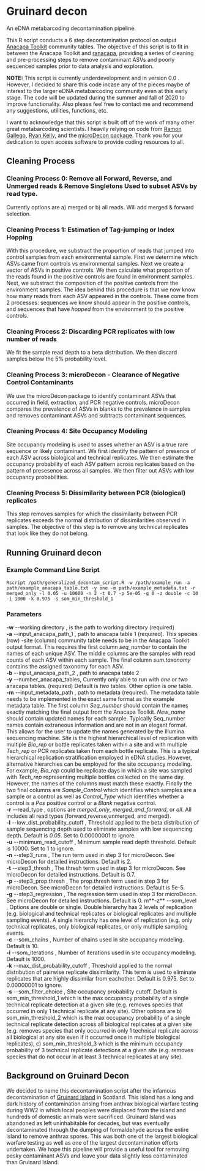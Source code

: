 # Gruinard decon
An eDNA metabarcoding decontamination pipeline.  

This R script conducts a 6 step decontamination protocol on output [Anacapa Toolkit](https://github.com/limey-bean/Anacapa) community tables. The objective of this script is to fit in between the Anacapa Toolkit and [ranacapa](https://github.com/gauravsk/ranacapa), providing a series of cleaning and pre-processing steps to remove contaminant ASVs and poorly sequenced samples prior to data analysis and exploration.  

**NOTE:** This script is currently underdevelopment and in version 0.0 . However, I decided to share this code incase any of the pieces maybe of interest to the larger eDNA metabarcoding community even at this early stage. The code will be updated during the summer and fall of 2020 to improve functionality. Also please feel free to contact me and recommend any suggestions, utilities, functions, etc.

I want to acknowledge that this script is built off of the work of many other great metabarcoding scientists. I heavily relying on code from [Ramon Gallego](https://github.com/ramongallego?tab=repositories), [Ryan Kelly](https://github.com/invertdna), and the [microDecon package](https://github.com/donaldtmcknight/microDecon). Thank you for your dedication to open access software to provide coding resources to all.

## Cleaning Process
### **Cleaning Process 0: Remove all Forward, Reverse, and Unmerged reads & Remove Singletons	Used to subset ASVs by read type.**
Currently options are a) merged or b) all reads. Will add merged & forward selection.  
### **Cleaning Process 1: Estimation of Tag-jumping or Index Hopping**	 
With this procedure, we substract the proportion of reads that jumped into control samples from each environmental sample. First we determine which ASVs came from controls vs environmental samples. Next we create a vector of ASVs in positive controls. We then calculate what proportion of the reads found in the positive controls are found in environment samples.  Next, we substract the composition of the positive controls from the environment samples. The idea behind this procedure is that we now know how many reads from each ASV appeared in the controls. These come from 2 processes: sequences we know should appear in the positive controls, and sequences that have *hopped* from the environment to the positive controls.  

### **Cleaning Process 2: Discarding PCR replicates with low number of reads**
We fit the sample read depth to a beta distribution. We then discard samples below the 5% probability level.  

### **Cleaning Process 3: microDecon - Clearance of Negative Control Contaminants**
We use the microDecon package to identify contaminant ASVs that occurred in field, extraction, and PCR negative controls. microDecon compares the prevalence of ASVs in blanks to the prevalence in samples and removes contaminant ASVs and subtracts contaminant sequences.  

### **Cleaning Process 4: Site Occupancy Modeling**
Site occupancy modeling is used to asses whether an ASV is a true rare sequence or likely contaminant. We first identify the pattern of presence of each ASV across biological and technical replicates. We then estimate the occupancy probability of each ASV pattern across replicates based on the pattern of presesence across all samples. We then filter out ASVs with low occupancy probabilities.  

### **Cleaning Process 5: Dissimilarity between PCR (biological) replicates**
This step removes samples for which the dissimilarity between PCR replicates exceeds the normal distribution of dissimilarities observed in samples. The objective of this step is to remove any technical replicates that look like they do not belong.  

## Running Gruinard decon

### Example Command Line Script

```
Rscript /path/generalized_decontam_script.R -w /path/example_run -a path/example_anacapa_table.txt -y one -m path/example_metadata.txt -r merged_only -l 0.05 -u 10000 -n 2 -t 0.7 -p 5e-05 -g 0 -z double -c 10 -i 1000 -k 0.975 -s som_min_threshold_1
```
### Parameters
  **-w** --working directory , is the path to working directory (required)  
  **-a** --input_anacapa_path_1 , path to anacapa table 1 (required). This species (row) -site (column) community table needs to be in the Anacapa Toolkit output format. This requires the first column *seq_number* to contain the names of each unique ASV. The middle columns are the samples with read counts of each ASV within each sample. The final column *sum.taxonomy* contains the assigned taxonomy for each ASV.  
  **-b** --input_anacapa_path_2 , path to anacapa table 2  
  **-y** --number_anacapa_tables, Currently only able to run with *one* or  *two* anacapa tables. (required) Default is *two* tables. Other option is *one* table.  
  **-m** --input_metadata_path , path to metadata (required). The metadata table needs to be implemented in the exact same format as the example metadata table. The first column *Seq_number* should contain the names exactly matching the final output from the Anacapa Toolkit. *New_name* should contain updated names for each sample. Typically Seq_number names contain extraneous information and are not in an elegant format. This allows for the user to update the names generated by the Illumina sequencing machine. *Site* is the highest hierarchical level of replication with multiple *Bio_rep* or bottle replicates taken within a site and with multiple *Tech_rep* or PCR replicates taken from each bottle replicate. This is a typical hierarchical replication stratification employed in eDNA studies. However, alternative hierarchies can be employed for the site occupancy modeling. For example, *Bio_rep* could be replicate days in which a site was sampled with *Tech_rep* representing multiple bottles collected on the same day. However, the names of the columns must match these exactly. Finally the two final columns are *Sample_Control* which identifies which samples are a sample or a control as well as *Control_Type* which identifies whether a control is a *Pos* positive control or a *Blank* negative control.  
  **-r** --read_type , options are *merged_only*, *merged_and_forward*, or *all*. All includes all read types (forward,reverse,unmerged, and merged).  
  **-l** --low_dist_probability_cutoff , Threshold applied to the beta distribution of sample sequencing depth used to eliminate samples with low sequencing depth. Default is *0.05*. Set to 0.00000001 to ignore.  
  **-u** --minimum_read_cutoff , Minimum sample read depth threshold.   Default is 10000. Set to 1 to ignore.  
  **-n** --step3_runs , The run term used in step 3 for microDecon. See microDecon for detailed instructions. Default is 2.  
  **-t** --step3_thresh , The thresh term used in step 3 for microDecon. See microDecon for detailed instructions. Default is 0.7.  
  **-p** --step3_prop.thresh , The prop.thresh term used in step 3 for microDecon. See microDecon for detailed instructions. Default is 5e-5.  
  **-g** --step3_regression , The regression term used in step 3 for microDecon. See microDecon for detailed instructions. Default is 0.
  m**-z** --som_level , Options are double or single. Double hierarchy has 2 levels of replication (e.g. biological and technical replicates or biological replicates and multiple sampling events). A single hierarchy has one level of replication (e.g. only technical replicates, only biological replicates, or only multiple sampling events.  
  **-c** --som_chains , Number of chains used in site occupancy modeling. Default is 10.  
  **-i** --som_iterations , Number of iterations used in site occupancy modeling. Default is 1000.  
  **-k** --max_dist_probability_cutoff , Threshold applied to the normal distribution of pairwise replicate dissimilarity. This term is used to eliminate replicates that are highly dissimilar from eachother. Default is 0.975. Set to 0.00000001 to ignore.  
  **-s** --som_filter_choice , Site occupancy probability cutoff. Default is som_min_threshold_1 which is the max occupancy probability of a single technical replicate detection at a given site (e.g. removes species that occurred in only 1 technical replicate at any site). Other options are b) som_min_threshold_2 which is the max occupancy probability of a single technical replicate detection across all biological replicates at a given site (e.g. removes species that only occurred in only 1 technical replicate across all biological at any site even if it occurred once in multiple biological replicates), c) som_min_threshold_3 which is the minimum occupancy probability of 3 technical replicate detections at a given site (e.g. removes species that do not occur in at least 3 technical replicates at any site).  

## Background on Gruinard Decon
We decided to name this decontamination script after the infamous decontamination of [Gruinard Island](https://en.wikipedia.org/wiki/Gruinard_Island) in Scotland. This island has a long and dark history of contamination arising from anthrax biological warfare testing during WW2 in which local peoples were displaced from the island and hundreds of domestic animals were sacrificed. Gruinard Island was abandoned as left uninhabitable for decades, but was eventually decontaminated through the dumping of formaldehyde across the entire island to remove anthrax spores. This was both one of the largest biological warfare testing as well as one of the largest decontamination efforts undertaken. We hope this pipeline will provide a useful tool for removing pesky contaminant ASVs and leave your data slightly less contaminated than Gruinard Island.
